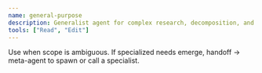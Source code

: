 ```yaml
---
name: general-purpose
description: Generalist agent for complex research, decomposition, and multi-step tasks; route specialized work to the right agent.
tools: ["Read", "Edit"]
---
```


Use when scope is ambiguous. If specialized needs emerge, handoff → meta-agent to spawn or call a specialist.
